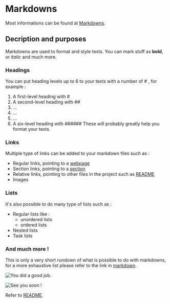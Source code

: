 # Markdowns

Most informations can be found at [Markdowns](https://docs.github.com/en/get-started/writing-on-github/getting-started-with-writing-and-formatting-on-github/basic-writing-and-formatting-syntax).

## Decription and purposes

Markdowns are used to format and style texts. You can mark stuff as **bold**, or *italic* and much more.

### Headings

You can put heading levels up to 6 to your texts with a number of # , for example :
1. A first-level heading with #
1. A second-level heading with ##
3. ...
4. ...
5. ...
6. A six-level heading with ######
These will probably greatly help you format your texts.

### Links

Multiple type of links can be added to your markdown files such as :
- Regular links, pointing to a [webpage](https://google.com) 
- Section links, pointing to a [section](#links)
- Relative links, pointing to other files in the project such as [README](READMD.md)
- Images

### Lists

It's also possible to do many type of lists such as :

- Regular lists like :
  - unordered lists
  - ordered lists
- Nested lists
- Task lists

### And much more !

This is only a very short rundown of what is possible to do with markdowns, for a more exhaustive list please refer to the link in [markdown](#markdowns).

![You did a good job.](https://media.tenor.com/KeSDB2EZjPAAAAAM/leonardo-di-caprio-wolf-of-wall-street.gif)

![See you soon !](https://media.bunches.co.uk/products/k0622.jpg)

Refer to [README](README.md).